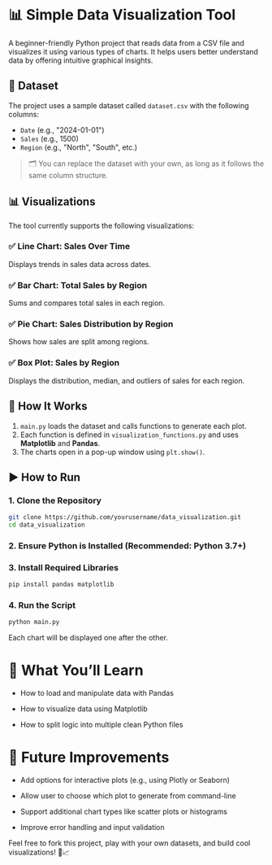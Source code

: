 # 📊 Simple Data Visualization Tool

A beginner-friendly Python project that reads data from a CSV file and visualizes it using various types of charts. It helps users better understand data by offering intuitive graphical insights.

## 📁 Dataset

The project uses a sample dataset called `dataset.csv` with the following columns:

- `Date` (e.g., "2024-01-01")  
- `Sales` (e.g., 1500)  
- `Region` (e.g., "North", "South", etc.)

> 🗂️ You can replace the dataset with your own, as long as it follows the same column structure.

## 📊 Visualizations

The tool currently supports the following visualizations:

### ✅ Line Chart: Sales Over Time
Displays trends in sales data across dates.

### ✅ Bar Chart: Total Sales by Region
Sums and compares total sales in each region.

### ✅ Pie Chart: Sales Distribution by Region
Shows how sales are split among regions.

### ✅ Box Plot: Sales by Region
Displays the distribution, median, and outliers of sales for each region.

## 🔧 How It Works

1. `main.py` loads the dataset and calls functions to generate each plot.
2. Each function is defined in `visualization_functions.py` and uses **Matplotlib** and **Pandas**.
3. The charts open in a pop-up window using `plt.show()`.

## ▶️ How to Run

### 1. Clone the Repository

```bash
git clone https://github.com/yourusername/data_visualization.git
cd data_visualization
```

### 2. Ensure Python is Installed (Recommended: Python 3.7+)

### 3. Install Required Libraries

```bash
pip install pandas matplotlib
```

### 4. Run the Script

```bash
python main.py
```
Each chart will be displayed one after the other.

# 🧠 What You’ll Learn
- How to load and manipulate data with Pandas

- How to visualize data using Matplotlib

- How to split logic into multiple clean Python files

# 🚀 Future Improvements
- Add options for interactive plots (e.g., using Plotly or Seaborn)

- Allow user to choose which plot to generate from command-line

- Support additional chart types like scatter plots or histograms

- Improve error handling and input validation

Feel free to fork this project, play with your own datasets, and build cool visualizations! 🎨📈
